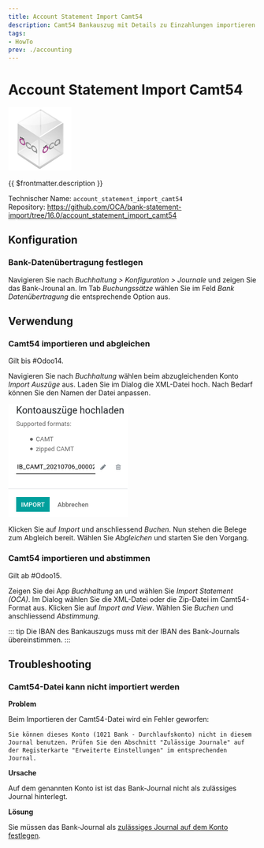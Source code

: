 ```yaml
---
title: Account Statement Import Camt54
description: Camt54 Bankauszug mit Details zu Einzahlungen importieren.
tags:
- HowTo
prev: ./accounting
---
```

# Account Statement Import Camt54
![icon_oca_app](attachments/icon_oca_app.png)

{{ $frontmatter.description }}

Technischer Name: `account_statement_import_camt54`\
Repository: <https://github.com/OCA/bank-statement-import/tree/16.0/account_statement_import_camt54>

## Konfiguration

### Bank-Datenübertragung festlegen

Navigieren Sie nach *Buchhaltung > Konfiguration > Journale* und zeigen Sie das Bank-Jrounal an. Im Tab *Buchungssätze* wählen Sie im Feld *Bank Datenübertragung* die entsprechende Option aus.

## Verwendung

### Camt54 importieren und abgleichen

Gilt bis #Odoo14.

Navigieren Sie nach *Buchhaltung* wählen beim abzugleichenden Konto *Import Auszüge* aus. Laden Sie im Dialog die XML-Datei hoch. Nach Bedarf können Sie den Namen der Datei anpassen.

![](attachments/Bank%20Account%20Camt54%20Import%20hochladen.png)

Klicken Sie auf *Import* und anschliessend *Buchen*. Nun stehen die Belege zum Abgleich bereit. Wählen Sie *Abgleichen* und starten Sie den Vorgang.

### Camt54 importieren und abstimmen

Gilt ab #Odoo15.

Zeigen Sie dei App *Buchhaltung* an und wählen Sie *Import Statement (OCA)*. Im Dialog wählen Sie die XML-Datei oder die Zip-Datei im Camt54-Format aus. Klicken Sie auf *Import and View*. Wählen Sie *Buchen* und anschliessend *Abstimmung*.

::: tip
Die IBAN des Bankauszugs muss mit der IBAN des Bank-Journals übereinstimmen.
:::

## Troubleshooting

### Camt54-Datei kann nicht importiert werden

**Problem**

Beim Importieren der Camt54-Datei wird ein Fehler geworfen:

```
Sie können dieses Konto (1021 Bank - Durchlaufskonto) nicht in diesem Journal benutzen. Prüfen Sie den Abschnitt "Zulässige Journale" auf der Registerkarte "Erweiterte Einstellungen" im entsprechenden Journal.
```

**Ursache**

Auf dem genannten Konto ist ist das Bank-Journal nicht als zulässiges Journal hinterlegt.

**Lösung**

Sie müssen das Bank-Journal als [zulässiges Journal auf dem Konto festlegen](Accounting.md#Zulässige%20Journale%20auf%20Konto%20festlegen).